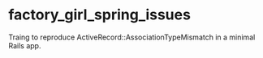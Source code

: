factory_girl_spring_issues
==========================

Traing to reproduce ActiveRecord::AssociationTypeMismatch in a minimal Rails app.